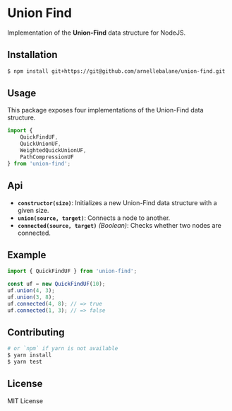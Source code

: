 # Union Find

Implementation of the **Union-Find** data structure for NodeJS.


## Installation

```bash
$ npm install git+https://git@github.com/arnellebalane/union-find.git
```


## Usage

This package exposes four implementations of the Union-Find data structure.

```js
import {
    QuickFindUF,
    QuickUnionUF,
    WeightedQuickUnionUF,
    PathCompressionUF
} from 'union-find';
```


## Api

- **`constructor(size)`**: Initializes a new Union-Find data structure with a given size.
- **`union(source, target)`**: Connects a node to another.
- **`connected(source, target)`** _(Boolean)_: Checks whether two nodes are connected.


## Example

```js
import { QuickFindUF } from 'union-find';

const uf = new QuickFindUF(10);
uf.union(4, 3);
uf.union(3, 8);
uf.connected(4, 8); // => true
uf.connected(1, 3); // => false
```


## Contributing

```bash
# or `npm` if yarn is not available
$ yarn install
$ yarn test
```


## License

MIT License
